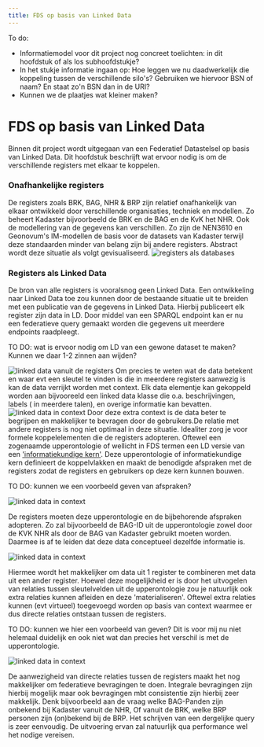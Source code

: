 ```yaml
---
title: FDS op basis van Linked Data
---
```

To do: 
- Informatiemodel voor dit project nog concreet toelichten: in dit hoofdstuk of als los subhoofdstukje?
- In het stukje informatie ingaan op: Hoe leggen we nu daadwerkelijk die koppeling tussen de verschillende silo's? Gebruiken we hiervoor BSN of naam? En staat zo'n BSN dan in de URI? 
- Kunnen we de plaatjes wat kleiner maken?

# FDS op basis van Linked Data
Binnen dit project wordt uitgegaan van een Federatief Datastelsel op basis van Linked Data. Dit hoofdstuk beschrijft wat ervoor nodig is om de verschillende registers met elkaar te koppelen. 

### Onafhankelijke registers
De registers zoals BRK, BAG, NHR & BRP zijn relatief onafhankelijk van elkaar ontwikkeld door verschillende organisaties, techniek en modellen. Zo beheert Kadaster bijvoorbeeld de BRK en de BAG en de KvK het NHR. Ook de modellering van de gegevens kan verschillen. Zo zijn de NEN3610 en Geonovum's IM-modellen de basis voor de datasets van Kadaster terwijl deze standaarden minder van belang zijn bij andere registers. Abstract wordt deze situatie als volgt gevisualiseerd.
![registers als databases](images/registersLD1.png)

### Registers als Linked Data
De bron van alle registers is vooralsnog geen Linked Data. Een ontwikkeling naar Linked Data toe zou kunnen door de bestaande situatie uit te breiden met een publicatie van de gegevens in Linked Data. Hierbij publiceert elk register zijn data in LD. Door middel van een SPARQL endpoint kan er nu een federatieve query gemaakt worden die gegevens uit meerdere endpoints raadpleegt.

TO DO: wat is ervoor nodig om LD van een gewone dataset te maken? Kunnen we daar 1-2 zinnen aan wijden?

![linked data vanuit de registers](images/registersLD2.png)
Om precies te weten wat de data  betekent en waar evt een sleutel te vinden is die in meerdere registers aanwezig is kan de data verrijkt worden met context. Elk data elementje kan gekoppeld worden aan bijvooreeld een linked data klasse die o.a. beschrijvingen, labels ( in meerdere talen), en overige informatie kan bevatten.
![linked data in context](images/registersLD3.png)
Door deze extra context is de data beter te begrijpen en makkelijker te bevragen door de gebruikers.De relatie met andere registers is nog niet optimaal in deze situatie. Idealiter zorg je voor formele koppelelementen die de registers adopteren. Oftewel een zogenaamde upperontologie of wellicht in FDS termen een LD versie van een ['informatiekundige kern'](https://realisatieibds.pleio.nl/groups/view/0056c9ef-5c2e-44f9-a998-e735f1e9ccaa/federatief-datastelsel/wiki/view/d0d90aeb-c896-4925-9948-35c6615ee873/notitie-informatiekundige-kern). Deze upperontologie of informatiekundige kern definieert de koppelvlakken en maakt de benodigde afspraken met de registers zodat de registers en gebruikers op deze kern kunnen bouwen. 

TO DO: kunnen we een voorbeeld geven van afspraken?

![linked data in context](images/registersLD4.png)

De registers moeten deze upperontologie en de bijbehorende afspraken adopteren. Zo zal bijvoorbeeld de BAG-ID uit de upperontologie zowel door de KVK NHR als door de BAG van Kadaster gebruikt moeten worden. Daarmee is af te leiden dat deze data conceptueel dezelfde informatie is. 

![linked data in context](images/registersLD5.png)


Hiermee wordt het makkelijker om data uit 1 register te combineren met data uit een ander register. Hoewel deze mogelijkheid er is door het uitvogelen van relaties tussen sleutelvelden uit de upperontologie zou je natuurlijk ook extra relaties kunnen afleiden en deze 'materialiseren'. Oftewel extra relaties kunnen (evt virtueel) toegevoegd worden op basis van context waarmee er dus directe relaties ontstaan tussen de registers. 

TO DO: kunnen we hier een voorbeeld van geven? Dit is voor mij nu niet helemaal duidelijk en ook niet wat dan precies het verschil is met de upperontologie.

![linked data in context](images/registersLD6.png)

De aanwezigheid van directe relaties tussen de registers maakt het nog makkelijker om federatieve bevragingen te doen. Integrale bevragingen zijn hierbij mogelijk maar ook bevragingen mbt consistentie zijn hierbij zeer makkelijk. Denk bijvoorbeeld aan de vraag welke BAG-Panden zijn onbekend bij Kadaster vanuit de NHR, Of vanuit de BRK, welke BRP personen zijn (on)bekend bij de BRP. Het schrijven van een dergelijke query is zeer eenvoudig. De uitvoering ervan zal natuurlijk qua performance wel het nodige vereisen.










